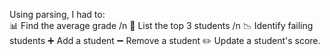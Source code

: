 Using parsing, I had to:  
📊 Find the average grade /n
🥇 List the top 3 students /n
📉 Identify failing students 
➕ Add a student 
➖ Remove a student 
✏️ Update a student's score.

